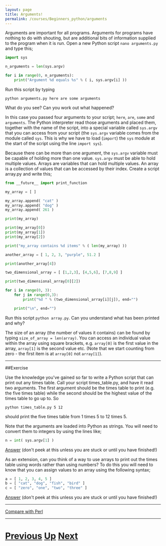 ```yaml
---
layout: page
title: Arguments!
permalink: /courses/Beginners_python/arguments
---
```


Arguments are important for all programs. Arguments for programs have nothing to do with shouting, but are additional bits of information supplied to the program when it is run. Open a new Python script `nano arguments.py` and type this;

```python
import sys

n_arguments = len(sys.argv)

for i in range(0, n_arguments):
    print("Argument %d equals %s" % ( i, sys.argv[i] ))
```

Run this script by typing

    python arguments.py here are some arguments

What do you see? Can you work out what happened?

In this case you passed four arguments to your script; `here`, `are`, `some` and `arguments`. The Python interpreter read those arguments and placed them, together with the name of the script, into a special variable called `sys.argv` that you can access from your script (the `sys.argv` variable comes from the module called `sys`. This is why we have to load (`import`) the `sys` module at the start of the script using the line `import sys`).

Because there can be more than one argument, the `sys.argv` variable must be capable of holding more than one value. `sys.argv` must be able to hold multiple values. Arrays are variables that can hold multiple values. An array is a collection of values that can be accessed by their index. Create a script array.py and write this;

```python
from __future__ import print_function

my_array = [ ]

my_array.append( "cat" )
my_array.append( "dog" )
my_array.append( 261 )

print(my_array)

print(my_array[0])
print(my_array[1])
print(my_array[2])

print("my_array contains %d items" % ( len(my_array) ))

another_array = [ 1, 2, 3, "purple", 51.2 ]

print(another_array[4])

two_dimensional_array = [ [1,2,3], [4,5,6], [7,8,9] ]

print(two_dimensional_array[0][2])

for i in range(0, 3):
    for j in range(0,3):
        print("%d " % (two_dimensional_array[i][j]), end="")

    print("\n", end="")
```

Run this script `python array.py`. Can you understand what has been printed and why?

The size of an array (the number of values it contains) can be found by typing `size_of_array = len(array)`. You can access an individual value within the array using square brackets, e.g. `array[0]` is the first value in the array, `array[1]` is the second value etc. (Note that we start counting from zero - the first item is at `array[0]` not `array[1]`).

***

##Exercise

Use the knowledge you've gained so far to write a Python script that can print out any times table. Call your script times_table.py, and have it read two arguments. The first argument should be the times table to print (e.g. the five times table) while the second should be the highest value of the times table to go up to. So

    python times_table.py 5 12

should print the five times table from 1 times 5 to 12 times 5.

Note that the arguments are loaded into Python as strings. You will need to convert them to integers by using the lines like;

```python
n = int( sys.argv[1] )
```

[Answer](arguments_answer1.md) (don't peek at this unless you are stuck or until you have finished!)

As an extension, can you think of a way to use arrays to print out the times table using words rather than using numbers? To do this you will need to know that you can assign values to an array using the following syntax;

```python
a = [ 1, 2, 3, 4, 5 ]
b = [ "cat", "dog", "fish", "bird" ]
c = [ "zero", "one", "two", "three" ]
```

[Answer](arguments_answer2.md) (don't peek at this unless you are stuck or until you have finished!)

***

[Compare with Perl](../beginning_perl/arguments.md)

***

# [Previous](loops.md) [Up](README.md) [Next](conditions.md)
